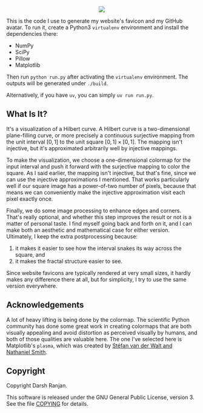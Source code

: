 <div align="center">
    <img src="https://github.com/dranjan.png">
</div>

This is the code I use to generate my website's favicon and my GitHub
avatar. To run it, create a Python3 `virtualenv` environment and
install the dependencies there:

- NumPy
- SciPy
- Pillow
- Matplotlib

Then run `python run.py` after activating the `virtualenv` environment.
The outputs will be generated under `./build`.

Alternatively, if you have `uv`, you can simply `uv run run.py`.

## What Is It?

It's a visualization of a Hilbert curve. A Hilbert curve is a
two-dimensional plane-filling curve, or more precisely a continuous
surjective mapping from the unit interval $[0, 1]$ to the unit square
$[0, 1]\times [0, 1]$. The mapping isn't injective, but it's
approximated arbitrarily well by injective mappings.

To make the visualization, we choose a one-dimensional colormap for the
input interval and push it forward with the surjective mapping to color
the square. As I said earlier, the mapping isn't injective, but that's
fine, since we can use the injective approximations I mentioned. That
works particularly well if our square image has a power-of-two number of
pixels, because that means we can conveniently make the injective
approximation visit each pixel exactly once.

Finally, we do some image processing to enhance edges and corners.
That's really optional, and whether this step improves the result or not
is a matter of personal taste. I find myself going back and
forth on it, and I can make both an aesthetic and mathematical case for
either version. Ultimately, I keep the extra postprocessing because:

1. it makes it easier to see how the interval snakes its way across the
   square, and
2. it makes the fractal structure easier to see.

Since website favicons are typically rendered at very small sizes, it
hardly makes any difference there at all, but for simplicity, I try to
use the same version everywhere.

## Acknowledgements

A lot of heavy lifting is being done by the colormap. The
scientific Python community has done some great work in creating
colormaps that are both visually appealing and avoid distortion as
perceived visually by humans, and both of those qualities are valuable
here. The one I've selected here is Matplotlib's `plasma`, which
was created by [St&eacute;fan van der Walt and Nathaniel
Smith](https://bids.github.io/colormap/).

## Copyright

Copyright Darsh Ranjan.

This software is released under the GNU General Public License,
version 3. See the file [COPYING](./COPYING) for details.
